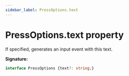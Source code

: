 ```yaml
---
sidebar_label: PressOptions.text
---
```

# PressOptions.text property

If specified, generates an input event with this text.

**Signature:**

```typescript
interface PressOptions {text?: string;}
```
